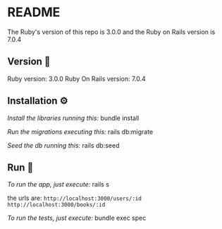 # README

The Ruby's version of this repo is 3.0.0 and the Ruby on Rails version is 7.0.4

## Version 📌

Ruby version: 3.0.0
Ruby On Rails version: 7.0.4


## Installation ⚙️
_Install the libraries running this:_
bundle install

_Run the migrations executing this:_
rails db:migrate

_Seed the db running this:_
rails db:seed


## Run 🚀
_To run the app, just execute:_
rails s

the urls are:
```http://localhost:3000/users/:id```
```http://localhost:3000/books/:id```

_To run the tests, just execute:_
bundle exec spec


